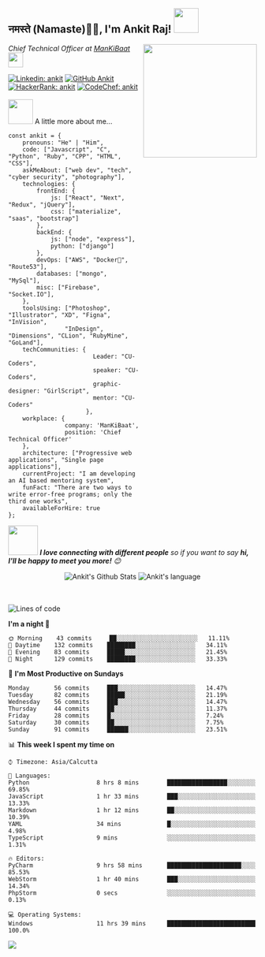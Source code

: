 <h2>नमस्ते (Namaste)🙏🏻, I'm Ankit Raj! <img src="https://media.giphy.com/media/12oufCB0MyZ1Go/giphy.gif" width="50"></h2>
<img align='right' src="https://media.giphy.com/media/M9gbBd9nbDrOTu1Mqx/giphy.gif" width="230">
<p><em>Chief Technical Officer at <a href="http://www.mankibaat.tech">ManKiBaat</a><img src="https://media.giphy.com/media/WUlplcMpOCEmTGBtBW/giphy.gif" width="30"> 
</em></p>

[![Linkedin: ankit](https://img.shields.io/badge/ank1traj-blue?style=flat-square&logo=Linkedin&logoColor=white&link=https://www.linkedin.com/in/ank1traj/)](https://www.linkedin.com/in/ank1traj/)
[![GitHub Ankit](https://img.shields.io/github/followers/ank1traj?label=follow&style=social)](https://github.com/ank1traj)
[![HackerRank: ankit](https://img.shields.io/badge/coderboy_-meadow?style=flat-square&logo=HackerRank&logoColor=white&link=https://www.hackerrank.com/coderboy_/)](https://www.hackerrank.com/coderboy_/)
[![CodeChef: ankit](https://img.shields.io/badge/honesthacker-brown?style=flat-square&logo=codechef&logoColor=white&link=https://www.codechef.com/users/honesthacker/)](https://www.codechef.com/users/honesthacker/)
<br>
<br>
<img src="https://media.giphy.com/media/VgCDAzcKvsR6OM0uWg/giphy.gif" width="50"> A little more about me...  


```
const ankit = {
    pronouns: "He" | "Him",
    code: ["Javascript", "C", "Python", "Ruby", "CPP", "HTML", "CSS"],
    askMeAbout: ["web dev", "tech", "cyber security", "photography"],
    technologies: {
        frontEnd: {
            js: ["React", "Next", "Redux", "jQuery"],
            css: ["materialize", "saas", "bootstrap"]
        },
        backEnd: {
            js: ["node", "express"],
            python: ["django"]
        },
        devOps: ["AWS", "Docker🐳", "Route53"],
        databases: ["mongo", "MySql"],
        misc: ["Firebase", "Socket.IO"],
    },
    toolsUsing: ["Photoshop", "Illustrator", "XD", "Figna", "InVision", 
                "InDesign", "Dimensions", "CLion", "RubyMine", "GoLand"],
    techCommunities: {
                        Leader: "CU-Coders",
                        speaker: "CU-Coders",
                        graphic-designer: "GirlScript",
                        mentor: "CU-Coders"
                      },
    workplace: {
                company: 'ManKiBaat',
                position: 'Chief Technical Officer'         
    },
    architecture: ["Progressive web applications", "Single page applications"],
    currentProject: "I am developing an AI based mentoring system",
    funFact: "There are two ways to write error-free programs; only the third one works",
    availableForHire: true
};
```
<img src="https://media.giphy.com/media/LnQjpWaON8nhr21vNW/giphy.gif" width="60"> <em><b>I love connecting with different people</b> so if you want to say <b>hi, I'll be happy to meet you more!</b> 😊</em>

<div align="center">
<img align="center" src="https://github-readme-stats.vercel.app/api?username=ank1traj&&show_icons=true&title_color=ffc857&icon_color=8ac926&text_color=daf7dc&bg_color=151515" alt="Ankit's Github Stats">
<img align="center" src="https://github-readme-stats.vercel.app/api/top-langs/?username=ank1traj&layout=compact" alt="Ankit's language">
</div>
<br />
<br />


<!--START_SECTION:waka-->
![Lines of code](https://img.shields.io/badge/From%20Hello%20World%20I've%20written-1198177%20Lines%20of%20code-blue)

**I'm a night 🦉** 

```text
🌞 Morning    43 commits     ██░░░░░░░░░░░░░░░░░░░░░░░   11.11% 
🌆 Daytime    132 commits    ████████░░░░░░░░░░░░░░░░░   34.11% 
🌃 Evening    83 commits     █████░░░░░░░░░░░░░░░░░░░░   21.45% 
🌙 Night      129 commits    ████████░░░░░░░░░░░░░░░░░   33.33%

```
📅 **I'm Most Productive on Sundays** 

```text
Monday       56 commits     ███░░░░░░░░░░░░░░░░░░░░░░   14.47% 
Tuesday      82 commits     █████░░░░░░░░░░░░░░░░░░░░   21.19% 
Wednesday    56 commits     ███░░░░░░░░░░░░░░░░░░░░░░   14.47% 
Thursday     44 commits     ██░░░░░░░░░░░░░░░░░░░░░░░   11.37% 
Friday       28 commits     █░░░░░░░░░░░░░░░░░░░░░░░░   7.24% 
Saturday     30 commits     ██░░░░░░░░░░░░░░░░░░░░░░░   7.75% 
Sunday       91 commits     ██████░░░░░░░░░░░░░░░░░░░   23.51%

```


📊 **This week I spent my time on** 

```text
⌚︎ Timezone: Asia/Calcutta

💬 Languages: 
Python                   8 hrs 8 mins        █████████████████░░░░░░░░   69.85% 
JavaScript               1 hr 33 mins        ███░░░░░░░░░░░░░░░░░░░░░░   13.33% 
Markdown                 1 hr 12 mins        ██░░░░░░░░░░░░░░░░░░░░░░░   10.39% 
YAML                     34 mins             █░░░░░░░░░░░░░░░░░░░░░░░░   4.98% 
TypeScript               9 mins              ░░░░░░░░░░░░░░░░░░░░░░░░░   1.31%

🔥 Editors: 
PyCharm                  9 hrs 58 mins       █████████████████████░░░░   85.53% 
WebStorm                 1 hr 40 mins        ███░░░░░░░░░░░░░░░░░░░░░░   14.34% 
PhpStorm                 0 secs              ░░░░░░░░░░░░░░░░░░░░░░░░░   0.13%

💻 Operating Systems: 
Windows                  11 hrs 39 mins      █████████████████████████   100.0%

```
<!--END_SECTION:waka-->

<img src="https://raw.githubusercontent.com/saadeghi/saadeghi/master/dino.gif">
<br />
<br />
<!--
**ank1traj/ank1traj** is a ✨ _special_ ✨ repository because its `README.md` (this file) appears on your GitHub profile.
Here are some ideas to get you started:

- 🔭 I’m currently working on ...
- 🌱 I’m currently learning ...
- 👯 I’m looking to collaborate on ...
- 🤔 I’m looking for help with ...
- 💬 Ask me about ...
- 📫 How to reach me: ...
- 😄 Pronouns: ...
- ⚡ Fun fact: ...

<div>
  <img align="right" src="https://github.com/ank1traj/ank1traj/blob/master/images/404-05-space/404-05-space.png" height="300" width="300">
</div>
-->
